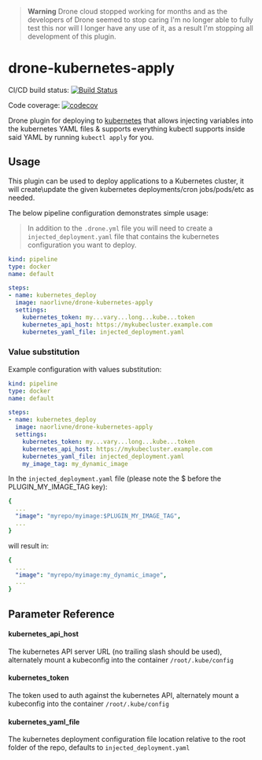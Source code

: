 > **Warning**
> Drone cloud stopped working for months and as the developers of Drone seemed to stop caring I'm no longer able to fully test this nor will I longer have any use of it, as a result I'm stopping all development of this plugin.

# drone-kubernetes-apply

CI/CD build status: [![Build Status](https://cloud.drone.io/api/badges/naorlivne/drone-kubernetes-apply/status.svg)](https://cloud.drone.io/naorlivne/drone-kubernetes-apply)

Code coverage: [![codecov](https://codecov.io/gh/naorlivne/drone-kubernetes-apply/branch/master/graph/badge.svg)](https://codecov.io/gh/naorlivne/drone-kubernetes-apply)

Drone plugin for deploying to [kubernetes](https://kubernetes.io/) that allows injecting variables into the kubernetes YAML files & supports everything kubectl supports inside said YAML by running `kubectl apply` for you.

## Usage

This plugin can be used to deploy applications to a Kubernetes cluster, it will create\update the given kubernetes deployments/cron jobs/pods/etc as needed.

The below pipeline configuration demonstrates simple usage:

> In addition to the `.drone.yml` file you will need to create a `injected_deployment.yaml` file that contains the kubernetes configuration you want to deploy.

```yaml
kind: pipeline
type: docker
name: default

steps:
- name: kubernetes_deploy
  image: naorlivne/drone-kubernetes-apply
  settings:
    kubernetes_token: my...vary...long...kube...token
    kubernetes_api_host: https://mykubecluster.example.com
    kubernetes_yaml_file: injected_deployment.yaml
```

### Value substitution

Example configuration with values substitution:
```yaml
kind: pipeline
type: docker
name: default

steps:
- name: kubernetes_deploy
  image: naorlivne/drone-kubernetes-apply
  settings:
    kubernetes_token: my...vary...long...kube...token
    kubernetes_api_host: https://mykubecluster.example.com
    kubernetes_yaml_file: injected_deployment.yaml
    my_image_tag: my_dynamic_image
```

In the `injected_deployment.yaml` file (please note the $ before the PLUGIN_MY_IMAGE_TAG key):

```yaml
{
  ...
  "image": "myrepo/myimage:$PLUGIN_MY_IMAGE_TAG",
  ...
}
```

will result in:

```yaml
{
  ...
  "image": "myrepo/myimage:my_dynamic_image",
  ...
}
```

## Parameter Reference

#### kubernetes_api_host

The kubernetes API server URL (no trailing slash should be used), alternately mount a kubeconfig into the container `/root/.kube/config`

#### kubernetes_token

The token used to auth against the kubernetes API, alternately mount a kubeconfig into the container `/root/.kube/config`

#### kubernetes_yaml_file

The kubernetes deployment configuration file location relative to the root folder of the repo, defaults to `injected_deployment.yaml`
